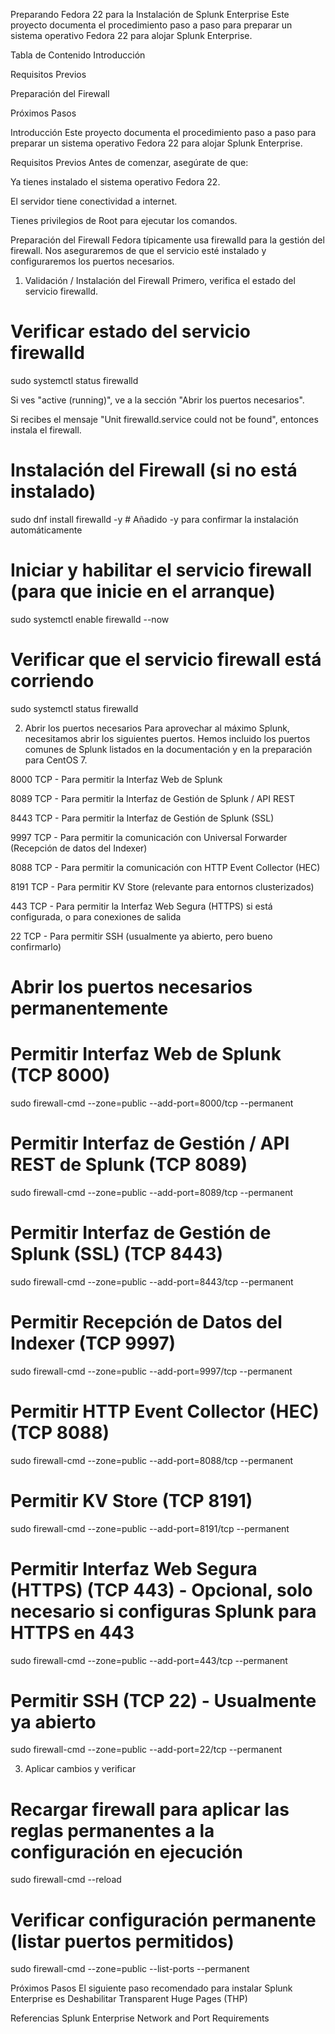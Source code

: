 Preparando Fedora 22 para la Instalación de Splunk Enterprise
Este proyecto documenta el procedimiento paso a paso para preparar un sistema operativo Fedora 22 para alojar Splunk Enterprise.

Tabla de Contenido
Introducción

Requisitos Previos

Preparación del Firewall

Próximos Pasos

Introducción
Este proyecto documenta el procedimiento paso a paso para preparar un sistema operativo Fedora 22 para alojar Splunk Enterprise.

Requisitos Previos
Antes de comenzar, asegúrate de que:

Ya tienes instalado el sistema operativo Fedora 22.

El servidor tiene conectividad a internet.

Tienes privilegios de Root para ejecutar los comandos.

Preparación del Firewall
Fedora típicamente usa firewalld para la gestión del firewall. Nos aseguraremos de que el servicio esté instalado y configuraremos los puertos necesarios.

1. Validación / Instalación del Firewall
Primero, verifica el estado del servicio firewalld.

# Verificar estado del servicio firewalld
sudo systemctl status firewalld



Si ves "active (running)", ve a la sección "Abrir los puertos necesarios".

Si recibes el mensaje "Unit firewalld.service could not be found", entonces instala el firewall.

# Instalación del Firewall (si no está instalado)
sudo dnf install firewalld -y # Añadido -y para confirmar la instalación automáticamente

# Iniciar y habilitar el servicio firewall (para que inicie en el arranque)
sudo systemctl enable firewalld --now

# Verificar que el servicio firewall está corriendo
sudo systemctl status firewalld



2. Abrir los puertos necesarios
Para aprovechar al máximo Splunk, necesitamos abrir los siguientes puertos. Hemos incluido los puertos comunes de Splunk listados en la documentación y en la preparación para CentOS 7.

8000 TCP - Para permitir la Interfaz Web de Splunk

8089 TCP - Para permitir la Interfaz de Gestión de Splunk / API REST

8443 TCP - Para permitir la Interfaz de Gestión de Splunk (SSL)

9997 TCP - Para permitir la comunicación con Universal Forwarder (Recepción de datos del Indexer)

8088 TCP - Para permitir la comunicación con HTTP Event Collector (HEC)

8191 TCP - Para permitir KV Store (relevante para entornos clusterizados)

443 TCP - Para permitir la Interfaz Web Segura (HTTPS) si está configurada, o para conexiones de salida

22 TCP - Para permitir SSH (usualmente ya abierto, pero bueno confirmarlo)

# Abrir los puertos necesarios permanentemente

# Permitir Interfaz Web de Splunk (TCP 8000)
sudo firewall-cmd --zone=public --add-port=8000/tcp --permanent

# Permitir Interfaz de Gestión / API REST de Splunk (TCP 8089)
sudo firewall-cmd --zone=public --add-port=8089/tcp --permanent

# Permitir Interfaz de Gestión de Splunk (SSL) (TCP 8443)
sudo firewall-cmd --zone=public --add-port=8443/tcp --permanent

# Permitir Recepción de Datos del Indexer (TCP 9997)
sudo firewall-cmd --zone=public --add-port=9997/tcp --permanent

# Permitir HTTP Event Collector (HEC) (TCP 8088)
sudo firewall-cmd --zone=public --add-port=8088/tcp --permanent

# Permitir KV Store (TCP 8191)
sudo firewall-cmd --zone=public --add-port=8191/tcp --permanent

# Permitir Interfaz Web Segura (HTTPS) (TCP 443) - Opcional, solo necesario si configuras Splunk para HTTPS en 443
sudo firewall-cmd --zone=public --add-port=443/tcp --permanent

# Permitir SSH (TCP 22) - Usualmente ya abierto
sudo firewall-cmd --zone=public --add-port=22/tcp --permanent


3. Aplicar cambios y verificar
# Recargar firewall para aplicar las reglas permanentes a la configuración en ejecución
sudo firewall-cmd --reload

# Verificar configuración permanente (listar puertos permitidos)
sudo firewall-cmd --zone=public --list-ports --permanent


Próximos Pasos
El siguiente paso recomendado para instalar Splunk Enterprise es Deshabilitar Transparent Huge Pages (THP)

Referencias
Splunk Enterprise Network and Port Requirements

